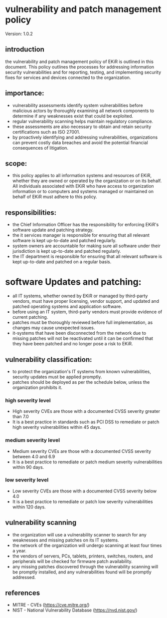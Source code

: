 # vulnerability and patch management policy

Version: 1.0.2

## introduction
the vulnerability and patch management policy of EKiR is outlined in this document. This policy outlines the processes for addressing information security vulnerabilities and for reporting, testing, and implementing security fixes for services and devices connected to the organization.

## importance:
- vulnerability assessments identify system vulnerabilities before malicious actors by thoroughly examining all network components to determine if any weaknesses exist that could be exploited.
- regular vulnerability scanning helps maintain regulatory compliance.
- these assessments are also necessary to obtain and retain security certifications such as ISO 27001.
- by proactively identifying and addressing vulnerabilities, organizations can prevent costly data breaches and avoid the potential financial consequences of litigation.

## scope:
- this policy applies to all information systems and resources of EKiR, whether they are owned or operated by the organization or on its behalf. All individuals associated with EKiR who have access to organization information or to computers and systems managed or maintained on behalf of EKiR must adhere to this policy.

## responsibilities:
- the Chief Information Officer has the responsibility for enforcing EKiR's software update and patching strategy.
- the it services manager is responsible for ensuring that all relevant software is kept up-to-date and patched regularly.
- system owners are accountable for making sure all software under their jurisdiction is kept up-to-date and patched regularly.
- the IT department is responsible for ensuring that all relevant software is kept up-to-date and patched on a regular basis.

# software Updates and patching:
- all IT systems, whether owned by EKiR or managed by third-party vendors, must have proper licensing, vendor support, and updated and patched operating systems and application software.
- before using an IT system, third-party vendors must provide evidence of current patching.
- patches must be thoroughly reviewed before full implementation, as changes may cause unexpected issues.
- it-systems that have been disconnected from the network due to missing patches will not be reactivated until it can be confirmed that they have been patched and no longer pose a risk to EKiR.

## vulnerability classification:
- to protect the organization's IT systems from known vulnerabilities, security updates must be applied promptly.
- patches should be deployed as per the schedule below, unless the organization prohibits it.

### high severity level
- High severity CVEs are those with a documented CVSS severity greater than 7.0
- It is a best practice in standards such as PCI DSS to remediate or patch high severity vulnerabilities within 45 days. 
### medium severity level
- Medium severity CVEs are those with a documented CVSS severity between 4.0 and 6.9
- It is a best practice to remediate or patch medium severity vulnerabilities within 90 days. 
### low severity level
- Low severity CVEs are those with a documented CVSS severity below 4.0
- It is a best practice to remediate or patch low severity vulnerabilities within 120 days. 

## vulnerability scanning
- the organization will use a vulnerability scanner to search for any weaknesses and missing patches on its IT systems.
- the network of the organization will undergo scanning at least four times a year.
- the vendors of servers, PCs, tablets, printers, switches, routers, and peripherals will be checked for firmware patch availability.
- any missing patches discovered through the vulnerability scanning will be promptly installed, and any vulnerabilities found will be promptly addressed.

## references
- MITRE - CVEs (https://cve.mitre.org/)
- NIST - National Vulnerability Database (https://nvd.nist.gov/)
